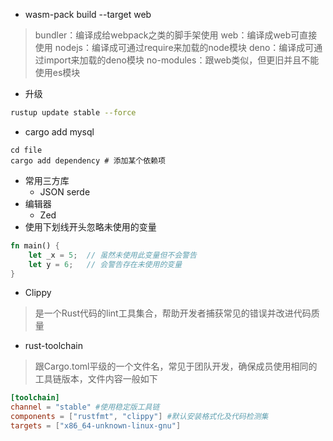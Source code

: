 - wasm-pack build --target web
> bundler：编译成给webpack之类的脚手架使用
> web：编译成web可直接使用
> nodejs：编译成可通过require来加载的node模块
> deno：编译成可通过import来加载的deno模块
> no-modules：跟web类似，但更旧并且不能使用es模块
- 升级
```sh
rustup update stable --force
```
- cargo add mysql
```shell
cd file
cargo add dependency # 添加某个依赖项
```
- 常用三方库
	- JSON serde
- 编辑器
	- Zed
- 使用下划线开头忽略未使用的变量
```rust
fn main() {
	let _x = 5;  // 虽然未使用此变量但不会警告
	let y = 6;   // 会警告存在未使用的变量
}
```
- Clippy
>是一个Rust代码的lint工具集合，帮助开发者捕获常见的错误并改进代码质量
- rust-toolchain
>跟Cargo.toml平级的一个文件名，常见于团队开发，确保成员使用相同的工具链版本，文件内容一般如下
```toml
[toolchain]
channel = "stable" #使用稳定版工具链
components = ["rustfmt", "clippy"] #默认安装格式化及代码检测集
targets = ["x86_64-unknown-linux-gnu"]
```